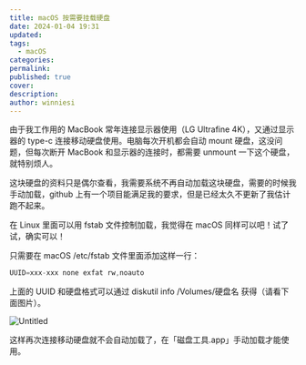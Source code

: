```yaml
---
title: macOS 按需要挂载硬盘
date: 2024-01-04 19:31
updated: 
tags:
  - macOS
categories: 
permalink: 
published: true
cover: 
description: 
author: winniesi
---
```


由于我工作用的 MacBook 常年连接显示器使用（LG Ultrafine 4K），又通过显示器的 type-c 连接移动硬盘使用。电脑每次开机都会自动 mount 硬盘，这没问题，但每次断开 MacBook 和显示器的连接时，都需要 unmount 一下这个硬盘，就特别烦人。

这块硬盘的资料只是偶尔查看，我需要系统不再自动加载这块硬盘，需要的时候我手动加载，github 上有一个项目能满足我的要求，但是已经太久不更新了我估计跑不起来。

在 Linux 里面可以用 fstab 文件控制加载，我觉得在 macOS 同样可以吧！试了试，确实可以！

只需要在 macOS /etc/fstab 文件里面添加这样一行：

```jsx
UUID=xxx-xxx none exfat rw,noauto
```

上面的 UUID 和硬盘格式可以通过 diskutil info /Volumes/硬盘名 获得（请看下面图片）。

![Untitled](https://qiniuimages.baidiudiu.com/uPic/P8RyWN.png)

这样再次连接移动硬盘就不会自动加载了，在「磁盘工具.app」手动加载才能使用。